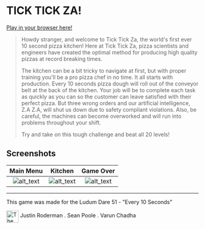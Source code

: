 # TICK TICK ZA!

[Play in your browser here!](https://justinro-underscore.itch.io/tick-tick-za)

> Howdy stranger, and welcome to Tick Tick Za, the world's first ever 10 second pizza kitchen! Here at Tick Tick Za, pizza scientists and engineers have created the optimal method for producing high quality pizzas at record breaking times.
>
> The kitchen can be a bit tricky to navigate at first, but with proper training you'll be a pro pizza chef in no time. It all starts with production. Every 10 seconds pizza dough will roll out of the conveyor belt at the back of the kitchen. Your job will be to complete each task as quickly as you can so the customer can leave satisfied with their perfect pizza. But three wrong orders and our artificial intelligence, Z.A Z.A, will shut us down due to safety compliant violations. Also, be careful, the machines can become overworked and will run into problems throughout your shift.
> 
> Try and take on this tough challenge and beat all 20 levels!

## Screenshots
Main Menu | Kitchen | Game Over |
:-------------------------:|:-------------------------:|:-------------------------:|
![alt_text][main_menu] | ![alt_text][kitchen] | ![alt_text][game_over] |

---

This game was made for the Ludum Dare 51 - "Every 10 Seconds"


<p align="left" style="display: flex">
<img src="https://i.imgur.com/UyvRtEf.png" style="width: 32px" alt="The Lost Rats" /> 
<span style="align-items: center; padding: 4px">Justin Roderman . Sean Poole . Varun Chadha</span>
</p>


[main_menu]: https://i.imgur.com/6Wo7tv4.png "Main Menu"
[kitchen]: https://i.imgur.com/AXY2JBn.png "Kitchen"
[game_over]: https://i.imgur.com/6vYb71a.png  "Game Over"